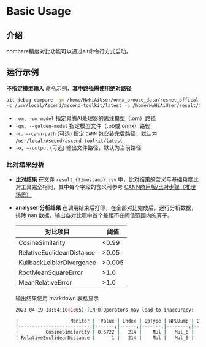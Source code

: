 # Basic Usage


## 介绍
compare精度对比功能可以通过ait命令行方式启动。


## 运行示例
**不指定模型输入** 命令示例，**其中路径需使用绝对路径**
  ```sh
  ait debug compare -gm /home/HwHiAiUser/onnx_prouce_data/resnet_offical.onnx -om /home/HwHiAiUser/onnx_prouce_data/model/resnet50.om \
  -c /usr/local/Ascend/ascend-toolkit/latest -o /home/HwHiAiUser/result/test
  ```
  - `-om, –om-model` 指定昇腾AI处理器的离线模型（.om）路径
  - `-gm, --golden-model` 指定模型文件（.pb或.onnx）路径
  - `-c，–-cann-path` (可选) 指定 `CANN` 包安装完后路径，默认为 `/usr/local/Ascend/ascend-toolkit/latest`
  - `-o, –-output` (可选) 输出文件路径，默认为当前路径


### 比对结果分析
- **比对结果** 在文件 `result_{timestamp}.csv` 中，比对结果的含义与基础精度比对工具完全相同，其中每个字段的含义可参考 [CANN商用版/比对步骤（推理场景）](https://www.hiascend.com/document/detail/zh/canncommercial/60RC1/devtools/auxiliarydevtool/atlasaccuracy_16_0039.html)
- **analyser 分析结果** 在调用结束后打印，在全部对比完成后，逐行分析数据，排除 nan 数据，输出各对比项中首个差距不在阈值范围内的算子。

  | 对比项目                  | 阈值   |
  | ------------------------- | ------ |
  | CosineSimilarity          | <0.99  |
  | RelativeEuclideanDistance | >0.05  |
  | KullbackLeiblerDivergence | >0.005 |
  | RootMeanSquareError       | >1.0   |
  | MeanRelativeError         | >1.0   |

  输出结果使用 markdown 表格显示
  ```sh
  2023-04-19 13:54:10(1005)-[INFO]Operators may lead to inaccuracy:

  |                   Monitor |  Value | Index | OpType | NPUDump | GroundTruth |
  |--------------------------:|-------:|------:|-------:|--------:|------------:|
  |          CosineSimilarity | 0.6722 |   214 |    Mul |   Mul_6 |       Mul_6 |
  | RelativeEuclideanDistance |      1 |   214 |    Mul |   Mul_6 |       Mul_6 |
  ```